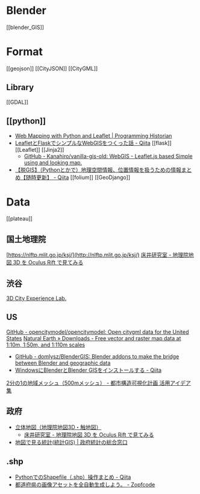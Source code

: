 
# Blender
[[blender_GIS]]

# Format
[[geojson]]
[[CityJSON]]
[[CityGML]]

## Library
[[GDAL]]

## [[python]]
- [Web Mapping with Python and Leaflet | Programming Historian](https://programminghistorian.org/en/lessons/mapping-with-python-leaflet)
- [LeafletとFlaskでシンプルなWebGISをつくった話 - Qiita](https://qiita.com/Kanahiro/items/1e6647e7317626c2436e)
	[[flask]] [[Leaflet]] [[Jinja2]]
	- [GitHub - Kanahiro/vanilla-gis-old: WebGIS - Leaflet.js based Simple using and looking map.](https://github.com/Kanahiro/vanilla-gis-old)
- [【脱GIS】（Pythonとかで）地理空間情報、位置情報を扱うための情報まとめ【随時更新】 - Qiita](https://qiita.com/aimof/items/b4e4551d27abaf5bb258)
[[folium]]
[[GeoDjango]]

# Data
[[plateau]]

## 国土地理院
[https://nlftp.mlit.go.jp/ksj/](http://nlftp.mlit.go.jp/ksj/)
[床井研究室 - 地理院地図 3D を Oculus Rift で見てみる](https://marina.sys.wakayama-u.ac.jp/~tokoi/?date=20140907)

## 渋谷
[3D City Experience Lab.](https://3dcel.com/)

## US
[GitHub - opencitymodel/opencitymodel: Open citygml data for the United States](https://github.com/opencitymodel/opencitymodel)
[Natural Earth » Downloads - Free vector and raster map data at 1:10m, 1:50m, and 1:110m scales](http://www.naturalearthdata.com/downloads/)

- [GitHub - domlysz/BlenderGIS: Blender addons to make the bridge between Blender and geographic data](https://github.com/domlysz/BlenderGIS)
- [WindowsにBlenderとBlender GISをインストールする - Qiita](https://qiita.com/warenashi/items/61fce7baf2af13d09420)

[2分の1の地域メッシュ（500mメッシュ） - 都市構造可視化計画 活用アイデア集](https://minna.mieruka.city/halfarea-mesh/)

## 政府
- [立体地図（地理院地図3D・触地図）](http://cyberjapandata.gsi.go.jp/3d/index.html)
	- [床井研究室 - 地理院地図 3D を Oculus Rift で見てみる](http://marina.sys.wakayama-u.ac.jp/~tokoi/?date=20140907)
- [地図で見る統計(統計GIS) | 政府統計の総合窓口](https://www.e-stat.go.jp/gis)

## .shp
- [PythonでのShapefile（.shp）操作まとめ - Qiita](https://qiita.com/c60evaporator/items/78b4148bac6afa4844f9)
- [都道府県の画像アセットを全自動生成しよう。 - Zopfcode](http://www.zopfco.de/entry/2016/12/22/002947)
